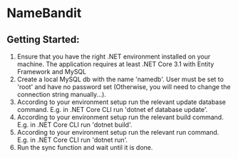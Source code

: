 # NameBandit
 
<h2>Getting Started:</h2>
<ol>
    <li>Ensure that you have the right .NET environment installed on your machine. The application requires at least .NET Core 3.1 with Entity Framework and MySQL</li>
    <li>Create a local MySQL db with the name 'namedb'. User must be set to 'root' and have no password set (Otherwise, you will need to change the connection string manually...).</li>
    <li>According to your environment setup run the relevant update database command. E.g. in .NET Core CLI run 'dotnet ef database update'. </li>
    <li>According to your environment setup run the relevant build command. E.g. in .NET Core CLI run 'dotnet build'. </li>
    <li>According to your environment setup run the relevant run command. E.g. in .NET Core CLI run 'dotnet run'. </li>
    <li>Run the sync function and wait until it is done.</li>
</ol>
